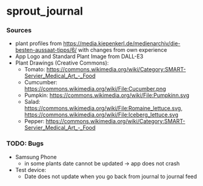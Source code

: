# sprout_journal

### Sources

- plant profiles from https://media.kiepenkerl.de/medienarchiv/die-besten-aussaat-tipps/6/ with changes from own experience
- App Logo and Standard Plant Image from DALL-E3
- Plant Drawings (Creative Commons):
    - Tomato: https://commons.wikimedia.org/wiki/Category:SMART-Servier_Medical_Art_-_Food
    - Cumcumber: https://commons.wikimedia.org/wiki/File:Cucumber.png
    - Pumpkin: https://commons.wikimedia.org/wiki/File:Pumpkinn.svg
    - Salad: https://commons.wikimedia.org/wiki/File:Romaine_lettuce.svg, https://commons.wikimedia.org/wiki/File:Iceberg_lettuce.svg
    - Pepper: https://commons.wikimedia.org/wiki/Category:SMART-Servier_Medical_Art_-_Food

### TODO: Bugs

- Samsung Phone
    - in some plants date cannot be updated ->  app does not crash
- Test device:
    - Date does not update when you go back from journal to journal feed